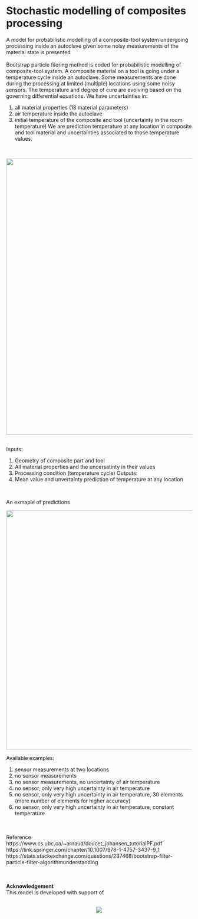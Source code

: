 # Stochastic modelling of composites processing
A model for probabilistic modelling of a composite-tool system undergoing processing inside an autoclave given some noisy measurements of the material state is presented
<br>
<br>
Bootstrap particle filering method is coded for probabilistic modelling of composite-tool system. A composite material on a tool is going under a temperature cycle inside an autoclave. Some measurements are done during the processing at limited (multiple) locations using some noisy sensors. The temperature and degree of cure are evolving based on the governing differential equations. We have uncertainties in:
1. all material properties  (18 material parameters)
2. air temperature inside the autoclave
3. initial temperature of the composite and tool (uncertainty in the room temperature)
We are prediction temperature at any location in composite and tool material and uncertainties associated to those temperature values. <br>
<br>
<p align="center">
<img  align="center" src="https://github.com/saniaki/Stochastic_modelling_composites_processing/blob/main/images/imge01.jpg" width="750"/> <br>
<br>

Inputs: <br>
1. Geometry of composite part and tool
2. All material properties and the uncersatinty in their values
3. Processing condition (temperature cycle)
Outputs: <br>
1. Mean value and unvertainty prediction of temperature at any location
<br>

An exmaple of predictions <br>
<p align="center">
<img  align="center" src="https://github.com/saniaki/Stochastic_modelling_composites_processing/blob/main/images/image2.jpg" width="650"/>  <br> 

Available examples: <br>
1. sensor measurements at two locations
2. no sensor measurements
3. no sensor measurements, no uncertainty of air temperature
4. no sensor, only very high uncertainty in air temperature
5. no sensor, only very high uncertainty in air temperature, 30 elements (more number of elements for higher accuracy)
6. no sensor, only very high uncertainty in air temperature, constant temperature
<br>
<br>
Reference <br>
https://www.cs.ubc.ca/~arnaud/doucet_johansen_tutorialPF.pdf <br>
https://link.springer.com/chapter/10.1007/978-1-4757-3437-9_1 <br>
https://stats.stackexchange.com/questions/237468/bootstrap-filter-particle-filter-algorithmunderstanding <br>
<br>
<br>

**Acknowledgement** <br>
This model is developed with support of <br>
<br>
<p align="center">
<img  align="center" src="https://github.com/saniaki/stochastic_modelling/blob/main/images/image02.png"/> 

